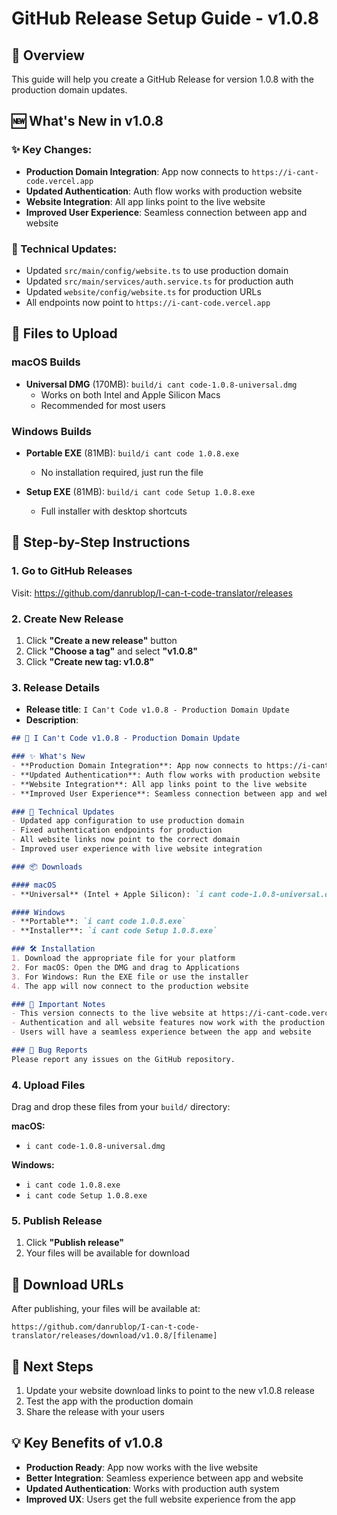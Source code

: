 # GitHub Release Setup Guide - v1.0.8

## 🎯 Overview
This guide will help you create a GitHub Release for version 1.0.8 with the production domain updates.

## 🆕 What's New in v1.0.8

### ✨ Key Changes:
- **Production Domain Integration**: App now connects to `https://i-cant-code.vercel.app`
- **Updated Authentication**: Auth flow works with production website
- **Website Integration**: All app links point to the live website
- **Improved User Experience**: Seamless connection between app and website

### 🔧 Technical Updates:
- Updated `src/main/config/website.ts` to use production domain
- Updated `src/main/services/auth.service.ts` for production auth
- Updated `website/config/website.ts` for production URLs
- All endpoints now point to `https://i-cant-code.vercel.app`

## 📁 Files to Upload

### macOS Builds
- **Universal DMG** (170MB): `build/i cant code-1.0.8-universal.dmg`
  - Works on both Intel and Apple Silicon Macs
  - Recommended for most users

### Windows Builds
- **Portable EXE** (81MB): `build/i cant code 1.0.8.exe`
  - No installation required, just run the file
  
- **Setup EXE** (81MB): `build/i cant code Setup 1.0.8.exe`
  - Full installer with desktop shortcuts

## 🚀 Step-by-Step Instructions

### 1. Go to GitHub Releases
Visit: https://github.com/danrublop/I-can-t-code-translator/releases

### 2. Create New Release
1. Click **"Create a new release"** button
2. Click **"Choose a tag"** and select **"v1.0.8"**
3. Click **"Create new tag: v1.0.8"**

### 3. Release Details
- **Release title**: `I Can't Code v1.0.8 - Production Domain Update`
- **Description**:
```markdown
## 🎉 I Can't Code v1.0.8 - Production Domain Update

### ✨ What's New
- **Production Domain Integration**: App now connects to https://i-cant-code.vercel.app
- **Updated Authentication**: Auth flow works with production website
- **Website Integration**: All app links point to the live website
- **Improved User Experience**: Seamless connection between app and website

### 🔧 Technical Updates
- Updated app configuration to use production domain
- Fixed authentication endpoints for production
- All website links now point to the correct domain
- Improved user experience with live website integration

### 📦 Downloads

#### macOS
- **Universal** (Intel + Apple Silicon): `i cant code-1.0.8-universal.dmg`

#### Windows
- **Portable**: `i cant code 1.0.8.exe`
- **Installer**: `i cant code Setup 1.0.8.exe`

### 🛠️ Installation
1. Download the appropriate file for your platform
2. For macOS: Open the DMG and drag to Applications
3. For Windows: Run the EXE file or use the installer
4. The app will now connect to the production website

### 🔗 Important Notes
- This version connects to the live website at https://i-cant-code.vercel.app
- Authentication and all website features now work with the production domain
- Users will have a seamless experience between the app and website

### 🐛 Bug Reports
Please report any issues on the GitHub repository.
```

### 4. Upload Files
Drag and drop these files from your `build/` directory:

**macOS:**
- `i cant code-1.0.8-universal.dmg`

**Windows:**
- `i cant code 1.0.8.exe`
- `i cant code Setup 1.0.8.exe`

### 5. Publish Release
1. Click **"Publish release"**
2. Your files will be available for download

## 🔗 Download URLs
After publishing, your files will be available at:
```
https://github.com/danrublop/I-can-t-code-translator/releases/download/v1.0.8/[filename]
```

## 📝 Next Steps
1. Update your website download links to point to the new v1.0.8 release
2. Test the app with the production domain
3. Share the release with your users

## 💡 Key Benefits of v1.0.8
- **Production Ready**: App now works with the live website
- **Better Integration**: Seamless experience between app and website
- **Updated Authentication**: Works with production auth system
- **Improved UX**: Users get the full website experience from the app
